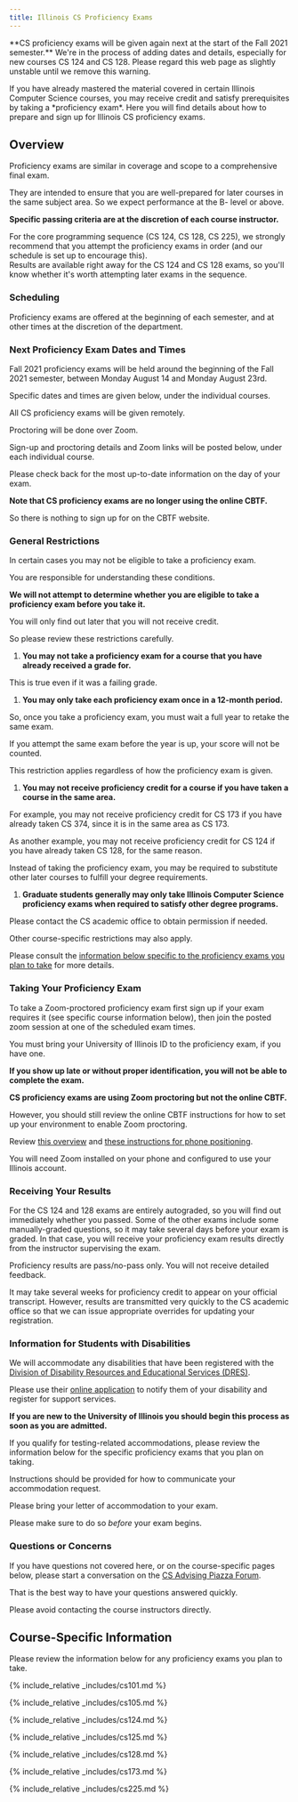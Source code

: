 ```yaml
---
title: Illinois CS Proficiency Exams
---
```


<p class="alert alert-warning" markdown="1">
<!--- -->
**CS proficiency exams will be given again next at the start of the Fall 2021 semester.**
<!--- -->
We're in the process of adding dates and details, especially for new courses CS 124 and CS 128.   Please regard this web
page as slightly unstable until we remove this warning.
<!--- -->
</p>

<p class="lead" markdown="1">
<!--- -->
If you have already mastered the material covered in certain Illinois Computer Science
courses, you may receive credit and satisfy prerequisites by taking a
*proficiency exam*.
<!--- -->
Here you will find details about how to prepare and sign up for Illinois CS
proficiency exams.
<!--- -->
</p>

## <a name="overview" class="anchor"></a> Overview

Proficiency exams are similar in coverage and scope to a comprehensive
final exam.
<!--- -->
They are intended to ensure that you are well-prepared for later courses in the
same subject area.   So we expect performance at the B- level or above.
<!--- -->
**Specific passing criteria are at the discretion of each course instructor.**
<!--- -->

For the core programming sequence (CS 124, CS 128, CS 225), we strongly recommend that
you attempt the proficiency exams in order (and our schedule is set up to encourage this).   
Results are available right away for the CS 124
and CS 128 exams, so you'll know whether it's worth attempting later exams in the sequence.

### <a name="scheduling" class="anchor"></a> Scheduling

Proficiency exams are offered at the beginning of each semester, and at other
times at the discretion of the department.

### <a name="next" class="anchor"></a> Next Proficiency Exam Dates and Times

Fall 2021 proficiency exams will be held around the beginning of the Fall 2021
semester, between Monday August 14 and Monday August 23rd.
<!-- -->
Specific dates and times are given below, under the individual courses.

All CS proficiency exams will be given remotely.
<!-- -->
Proctoring will be done over Zoom.
<!-- -->
Sign-up and proctoring details and Zoom links will be posted below, under each individual course.
<!-- -->
Please check back for the most up-to-date information on the day of your exam.

**Note that CS proficiency exams are no longer using the online CBTF.**
<!-- -->
So there is nothing to sign up for on the CBTF website.


<!---
The Spring 2020 mid-semester written proficiency exam will be held **Tuesday
March 24th, 2020 from 7&ndash;10PM** in [DCL 1320](https://tinyurl.com/r5q8642).

<!--- [Siebel 1404](https://goo.gl/fQwnq2). -->

<!---
As a reminder, the early-semester proficiency exam is restricted to
incoming freshman and other students who were not on campus the prior semester.
<!---
So if you were registered for courses at the University of Illinois in Spring
2019, you are not eligible to attend this proficiency exam seating.
<!---
If you think that you need an exemption from this policy, please email
[<code>proficiency&#8209;exams@lists.cs.illinois.edu</code>](mailto:proficiency-exams@lists.cs.illinois.edu).
<!---
Note that "I want an exemption" is not alone a valid reason for receiving an
exemption.

Note that most proficiency exams are three hours in length.
<!---
If you need extra time, please make arrangements to take the exam at
<!---
[DRES](https://www.disability.illinois.edu/).

**You must arrive on time to take a proficiency exam.**
<!---
If you arrive late you will not be seated.
-->

<!---
#### <a name="next-cbtf" class="anchor"></a> Next Computer-Based Proficiency Exam Dates and Times

<!---
<p class="alert alert-warning" markdown="1">
<!---
**All Spring 2020 CS mid-semester proficiency exams have been cancelled.**
<!---
All students will be welcome to sit for proficiency exams at the beginning of
the Fall 2020 semester.
<!---
</p>
-->

<!--
The [Computer-Based Testing Facility (CBTF)](https://cbtf.engr.illinois.edu/)
will open times Sunday March 29th and Monday March 30th for the Spring 2020
mid-semester proficiency exams.
<!-- -->
<!-- Specific dates and times to follow. -->
<!--
Reservations will open on Thursday March 19th.
-->

<!--
* Monday 8/19/2019 through Friday 8/23/2019, [Grainger Library](https://goo.gl/QuNQ9V)
<!--
* Saturday 8/24/2019 and Sunday 8/25/2019, [DCL](https://tinyurl.com/y25wya52)
<!--
* Monday 8/26/2019 through Friday 8/30/2019, [Grainger Library](https://goo.gl/QuNQ9V)

Note that the CBTF scheduler may not yet be accepting proficiency exam
reservations.
<!---
If not, check back later.
<!---
But it should be easy to find a time to take your exam on one of the available
days.

Please refer to the course-specific information below for instructions on how to sign up
to take a proficiency exam in the CBTF.
-->

### <a name="restrictions" class="anchor"></a> General Restrictions

In certain cases you may not be eligible to take a proficiency exam.
<!--- -->
You are responsible for understanding these conditions.
<!--- -->
**We will not attempt to determine whether you are eligible to take a
proficiency exam before you take it.**
<!--- -->
You will only find out later that you will not receive credit.
<!--- -->
So please review these restrictions carefully.

1. **You may not take a proficiency exam for a course that you have already
received a grade for.**
<!--- -->
This is true even if it was a failing grade.
<!--- -->
1. **You may only take each proficiency exam once in a 12-month period.**
<!--- -->
So, once you take a proficiency exam, you must wait a full year to retake the
same exam.
<!--- -->
If you attempt the same exam before the year is up, your score will not be counted.
<!--- -->
This restriction applies regardless of how the proficiency exam is given.
<!--- -->
1. **You may not receive proficiency credit for a course if you have taken a
course in the same area.**
<!--- -->
For example, you may not receive proficiency credit for CS 173 if you have already
taken CS 374, since it is in the same area as CS 173.
<!--- -->
As another example, you may not receive proficiency credit for CS 124 if you
have already taken CS 128, for the same reason.
<!--- -->
Instead of taking the proficiency exam, you may be required to substitute other
later courses to fulfill your degree requirements.
<!--- -->
1. **Graduate students generally may only take Illinois Computer Science proficiency exams when
required to satisfy other degree programs.**
<!--- -->
Please contact the CS academic office to obtain permission if needed.

Other course-specific restrictions may also apply.
<!--- -->
Please consult the [information below specific to the proficiency exams you plan
to take](#courses) for more details.

### <a name="taking" class="anchor"></a> Taking Your Proficiency Exam

To take a Zoom-proctored proficiency exam first sign up if your exam requires
it (see specific course information below), then join the posted zoom 
session at 
one of the scheduled exam times.   
<!---
To take a computer-based proficiency exam you must schedule a time with the
[CBTF](https://cbtf.engr.illinois.edu/).
-->
<!--- -->
You must bring your University of Illinois ID to the proficiency exam, if you
have one.
<!--- -->
**If you show up late or without proper identification, you will not be able to
complete the exam.**

<!--
You may attempt multiple different proficiency exams during one written exam
sitting.

However, each exam period finishes promptly at the times [indicated
above](#next), so you will need to work quickly to complete multiple exams in
the time allotted.
-->

**CS proficiency exams are using Zoom proctoring but not the online CBTF.**
<!--- -->
However, you should still review the online CBTF instructions for how to set up
your environment to enable Zoom proctoring.
<!--- -->
Review [this
overview](https://d1b10bmlvqabco.cloudfront.net/paste/gxtm38rc1kx1l1/63f0a107df4734a1a567e4dce8feac5ae56052402202b8a91b10375ff48b9865/Student_Instructions.pdf)
and [these instructions for phone
positioning](https://d1b10bmlvqabco.cloudfront.net/paste/gxtm38rc1kx1l1/3ce9074b49070335c40d2c0d1365c7edcb39debd5a37755654f7337a62ffc289/How_to_Position_Your_Phone.pdf).
<!--- -->
You will need Zoom installed on your phone and configured to use your Illinois
account.

### <a name="results" class="anchor"></a> Receiving Your Results

For the CS 124 and 128 exams are entirely autograded, so 
you will find out immediately whether you passed.   Some of
the other exams include some manually-graded questions,
so it may take several days before your exam is graded.  In
that case,
you will receive your proficiency exam results directly from the instructor
supervising the exam.
<!--- -->

Proficiency results are pass/no-pass only.    You will not receive detailed feedback.

It may take several weeks for proficiency credit to appear on your official transcript.
However, results are transmitted very quickly to the CS academic office so that we can
issue appropriate overrides for updating your registration.   

### <a name="disabilities" class="anchor"></a> Information for Students with Disabilities

We will accommodate any disabilities that have been registered with the [Division
of Disability Resources and Educational Services
(DRES)](https://www.disability.illinois.edu/).
<!--- -->
Please use their [online
application](https://www.disability.illinois.edu/node/add/application-for-dres-services)
to notify them of your disability and register for support services.
<!--- -->
**If you are new to the University of Illinois you should begin this process as
soon as you are admitted.**

If you qualify for testing-related accommodations, please review the
information below for the specific proficiency exams that you plan on taking.
<!--- -->
Instructions should be provided for how to communicate your accommodation
request.
<!--- -->
Please bring your letter of accommodation to your exam.
<!---
Many exams are using the CBTF online proctoring, in which case you should send
your letter of accommodation to [Carleen Sacris](mailto:sacris1@illinois.edu).
-->
<!--- -->
Please make sure to do so _before_ your exam begins.

<!---
You should make arrangements to take your proficiency exam in the DRES testing
center by contacting
<!---
[<code>proficiency&#8209;exams@lists.cs.illinois.edu</code>](mailto:proficiency-exams@lists.cs.illinois.edu).
<!---
In your email be sure to indicate which proficiency exam (or exams) you wish to
take, and include a copy of your DRES letter documenting your accommodations.
-->

### <a name="questions" class="anchor"></a> Questions or Concerns

If you have questions not covered here, or on the course-specific pages below,
please start a conversation on the [CS Advising Piazza
Forum](https://piazza.com/illinois/other/csadvising/home).
<!--- -->
That is the best way to have your questions answered quickly.
<!--- -->
Please avoid contacting the course instructors directly.

## <a name="courses" class="anchor"></a> Course-Specific Information

Please review the information below for any proficiency exams you plan to take.

{% include_relative _includes/cs101.md %}

{% include_relative _includes/cs105.md %}

{% include_relative _includes/cs124.md %}

{% include_relative _includes/cs125.md %}

{% include_relative _includes/cs128.md %}

{% include_relative _includes/cs173.md %}

{% include_relative _includes/cs225.md %}
